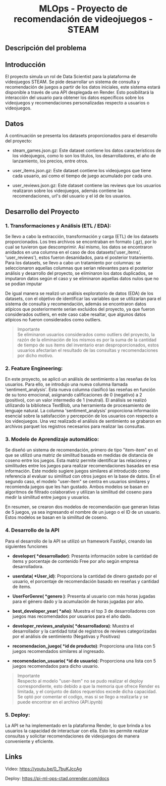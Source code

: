 # <h1 align=center> **MLOps - Proyecto de recomendación de videojuegos - STEAM** </h1>

## **Descripción del problema**

## Introducción

El proyecto simula un rol de Data Scientist para la plataforma de videojuegos STEAM. Se pide desarrollar un sistema de consulta y recomendación de juegos a partir de los datos iniciales, este sistema estará disponible a través de una API desplegada en Render. Esto posibilitará la interacción del usuario para obtener los datos específicos sobre los videojuegos y recomendaciones personalizadas respecto a usuarios o videojuegos.

## Datos

A continuación se presenta los datasets proporcionados para el desarrollo del proyecto:

+ steam_games.json.gz:
    Este dataset contiene los datos característicos de los videojuegos, como lo son los títulos, los desarrolladores, el año de lanzamiento, los precios, entre otros.

+ user_items.json.gz:
    Este dataset contiene los videojuegos que tiene cada usuario, así como el tiempo de juego acumulado por cada uno.

+ user_reviews.json.gz:
    Este dataset contiene las reviews que los usuarios realizaron sobre los videojuegos, además contiene las recomendaciones, url's del usuario y el id de los usuarios.

## Desarrollo del Proyecto

### 1. Transformaciones y Análisis (ETL / EDA):

Se llevo a cabo la extracción, transformación y carga (ETL) de los datasets proporcionados. Los tres archivos se encontraban en formato (.gz), por lo cual se tuvieron que descomprimir. Así mismo, los datos se encontraron anidados en una columna en el caso de dos datasets('user_items', 'user_reviews'), estos fueron desanidados, para el posterior tratamiento. Para los datasets, se llevo a cabo un tratamiento por columnas: se seleccionaron aquellas columnas que serían relevantes para el posterior análisis y desarrollo del proyecto, se eliminaron los datos duplicados, se imputaron datos según el caso y se eliminaron aquellas datos nulos que no se podían imputar

De igual manera se realizó un análisis exploratorio de datos (EDA) de los datasets, con el objetivo de identificar las variables que se utilizarían para el sistema de consulta y recomendación, además se encontraron datos atípicos que posteriormente serían excluidos del proyecto, ya que fueron considerados outliers, en este caso cabe resaltar, que algunos datos atípicos no fueron considerados como outliers.

> Importante<br>
Se eliminaron usuarios considerados como outliers del proyecto, la razón de la eliminación de los mismos es por la suma de la cantidad de tiempo de sus items del inventario eran desproporcionados, estos usuarios afectarían el resultado de las consultas y recomendaciones por dicho motivo.

### 2. Feature Engineering:

En este proyecto, se aplicó un análisis de sentimiento a las reseñas de los usuarios. Para ello, se introdujo una nueva columna llamada 'sentiment_analysis'. Esta nueva columna clasificó las reseñas en función de su tono emocional, asignando calificaciones de 0 (negativo) a 2 (positivo), con un valor intermedio de 1 (neutral). El análisis se realizó utilizando la biblioteca TextBlob, una herramienta de procesamiento de lenguaje natural. La columna 'sentiment_analysis' proporciona información esencial sobre la satisfacción y percepción de los usuarios con respecto a los videojuegos. Una vez realizado el análisis de sentimiento se grabaron en archivos parquet los registros necesarios para realizar las consultas.

### 3. Modelo de Aprendizaje automático:

Se diseñó un sistema de recomendación, primero de tipo "item-item" en el que se utilizó una matriz de similitud basada en medidas de distancia de coseno entre los juegos. Esta matriz permite identificar las relaciones y similitudes entre los juegos para realizar recomendaciones basadas en esa información. Este modelo sugiere juegos similares al introducido como referencia al evaluar su similitud con otros juegos en la base de datos. En el segundo caso, el modelo "user-item" se centra en usuarios similares y recomienda juegos que les han gustado. Ambos modelos se basan en algoritmos de filtrado colaborativo y utilizan la similitud del coseno para medir la similitud entre juegos y usuarios.

En resumen, se crearon dos modelos de recomendación que generan listas de 5 juegos, ya sea ingresando el nombre de un juego o el ID de un usuario. Estos modelos se basan en la similitud de coseno. 

### 4. Desarrollo de la API

Para el desarrollo de la API se utilizó un framework FastApi, creando las siguientes funciones

+ **developer( *desarrollador)**: Presenta información sobre la cantidad de items y porcentaje de contenido Free por año según empresa desarrolladora. 

+ **userdata( *User_id)**: Proporciona la cantidad de dinero gastado por el usuario, el porcentaje de recomendación basado en reseñas y cantidad de items.

+ **UserForGenre( *genero )**: Presenta al usuario con más horas jugadas para el género dado y la acumulación de horas jugadas por año.

+ **best_developer_year( *año)**: Muestra el top 3 de desarrolladores con juegos mas recomendados por usuarios para el año dado.

+ **developer_reviews_analysis( *desarrolladora)**: Muestra el desarrollador y la cantidad total de registros de reviews categorizadas por el análisis de sentimiento (Negativas y Positivas)

+ **recomendacion_juego( *id de producto)**: Proporciona una lista con 5 juegos recomendados similares al ingresado.

+ **recomendacion_usuario( *id de usuario)**: Proporciona una lista con 5 juegos recomendados para dicho usuario.

> Importante<br>
Respecto al modelo "user-item" no se pudo realizar el deploy correspondiente, esto debido a que la memoria que ofrece Render es limitada, y el conjunto de datos requeridos excede dicha capacidad. Se optó por comentar el codigo, mas si se llego a realizarla y se puede encontrar en el archivo (API.ipynb)

### 5. Deploy:

La API se ha implementado en la plataforma Render, lo que brinda a los usuarios la capacidad de interactuar con ella. Esto les permite realizar consultas y solicitar recomendaciones de videojuegos de manera conveniente y eficiente.

## Links

Video: https://youtu.be/0_7buKJccAg

Deploy: https://pi-ml-ops-ctad.onrender.com/docs